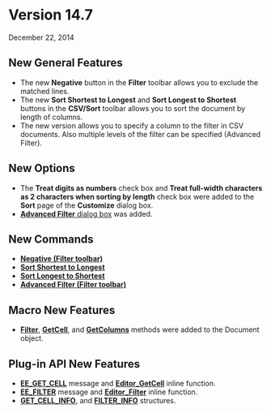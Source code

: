 # Version 14.7

December 22, 2014

## New General Features

- The new **Negative** button in the **Filter** toolbar allows you to exclude the matched lines.
- The new **Sort Shortest to Longest** and **Sort Longest to Shortest** buttons in the **CSV/Sort** toolbar allows you to sort the document by length of columns.
- The new version allows you to specify a column to the filter in CSV documents. Also multiple levels of the filter can be specified (Advanced Filter).

## New Options

- The **Treat digits as numbers** check box and **Treat full-width characters as 2 characters when sorting by length** check box were added to the **Sort** page of the
**Customize** dialog box.
- [**Advanced Filter** dialog box](../dlg/advanced_filter/index) was added.

## New Commands

- **[Negative (Filter toolbar)](../cmd/search/filterbar_negative)**
- [**Sort Shortest to Longest**](../cmd/sort/sort_length_a)
- [**Sort Longest to Shortest**](../cmd/sort/sort_length_d)
- [**Advanced Filter (Filter toolbar)**](../cmd/search/filterbar_advanced)

## Macro New Features

- **[Filter](../macro/document/filter)**, [**GetCell**](../macro/document/getcell), and [**GetColumns**](../macro/document/getcolumns) methods were added to the Document object.

## Plug-in API New Features

- [**EE\_GET\_CELL**](../plugin/message/ee_get_cell) message and [**Editor\_GetCell**](../plugin/macro/editor_getcell) inline function.
- [**EE\_FILTER**](../plugin/message/ee_filter) message and [**Editor\_Filter**](../plugin/macro/editor_filter) inline function.
- [**GET\_CELL\_INFO**](../plugin/structure/get_cell_info), and [**FILTER\_INFO**](../plugin/structure/filter_info) structures.
